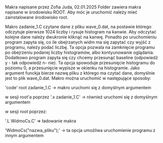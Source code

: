 Makra napisane przez Zofia Juda, 02.01.2025 Folder zawiera makra napisane w środowisku ROOT. Aby móc je uruchomić należy mieć zainstalowane środowisko root.

Makro zadanie_1.C czytane dane z pliku  wave_0.dat, na postawie którego odczytuje pierwsze 1024 liczby i rysuje histogram na kanwie.
Aby odczytać kolejne dane należy dwukronie kliknąć na kanwę.
Ponadto po uruchomieniu program zapyta się, co ile obejrzanych widm ma się zapytać czy wyjść z programu,  należy podać liczbę. 
Ta opcja pozwala na zamknięcie programu po obejrzeniu podanej liczby histogramów, albo kontyunowanie oglądania.
Dodatkowo program zapyta się czy chcemy przesunąć baseline (odpowiedż y - tak odpowiedź n- nie).
Ta opcja spowoduje przesunięcie histogramu do poziomu 0, a przesunięcie wypisze w okienku na histogramie.
Jako argument funckja bierze nazwę pliku z którego ma czytać dane, domyślnie jest to plik wave_0.dat. Makro można uruchomić w następujące sposoby:

'code' root zadanie_1.C -> makro uruchomi się z domyślnym argumentem

w sesji root'a poprzez '.x zadanie_1.C' -> również uruchomi się z domyślnym argumentem

w sesji root poprzez:

'.L WidmoCs.C' => ładowanie makra

'WidmoCs("nazwa_pliku");' -> ta opcja umożliwa uruchomienie programu z innym argumentem
